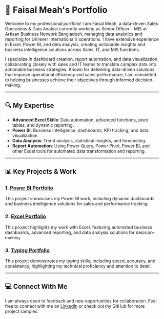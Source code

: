 # 📁 Faisal Meah's Portfolio

Welcome to my professional portfolio! I am Faisal Meah, a data-driven Sales Operations & Data Analyst currently working as Senior Officer - MIS at Artisan Business Network Bangladesh, managing data analytics and reporting for Unilever International’s operations. I have extensive experience in Excel, Power BI, and data analysis, creating actionable insights and business intelligence solutions across Sales, IT, and MIS functions.

I specialize in dashboard creation, report automation, and data visualization, collaborating closely with sales and IT teams to translate complex data into actionable business strategies. Known for delivering data-driven solutions that improve operational efficiency and sales performance, I am committed to helping businesses achieve their objectives through informed decision-making.

---

## 🔍 My Expertise  
- **Advanced Excel Skills**: Data automation, advanced functions, pivot tables, and dynamic reporting.  
- **Power BI**: Business intelligence, dashboards, KPI tracking, and data visualization.  
- **Data Analysis**: Trend analysis, statistical insights, and forecasting.  
- **Report Automation**: Using Power Query, Power Pivot, Power BI, and other Excel tools for automated data transformation and reporting.

---

## 📊 Key Projects & Work

### 1. **[Power BI Portfolio](https://github.com/Farabi1096/powerbi-dashboards)**  
This project showcases my Power BI work, including dynamic dashboards and business intelligence solutions for sales and performance tracking.

### 2. **[Excel Portfolio](https://github.com/Farabi1096/excel-automated-reports)**  
This project highlights my work with Excel, featuring automated business dashboards, advanced reporting, and data analysis solutions for decision-making.

### 3. **[Typing Portfolio](https://github.com/Farabi1096/typing-tornado)**  
This project demonstrates my typing skills, including speed, accuracy, and consistency, highlighting my technical proficiency and attention to detail.

---

## 💻 Connect With Me  
I am always open to feedback and new opportunities for collaboration. Feel free to connect with me on [LinkedIn](https://www.linkedin.com/in/faisal-meah/) or check out my GitHub for more project samples.
